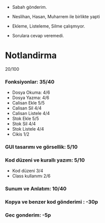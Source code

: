- Sabah gönderim.
- Neslihan, Hasan, Muharrem ile birlikte yapti 

- Ekleme, Listeleme, Silme çalışmıyor.
- Sorulara cevap veremedi. 

# Notlandirma

20/100

###  Fonksiyonlar: 35/40
- Dosya Okuma:      4/6
- Dosya Yazma:      4/6
- Calisan Ekle      5/5
- Calisan Sil       4/4
- Calisan Listele   4/4
- Stok Ekle         5/5
- Stok Sil          4/4
- Stok Listele      4/4
- Cikis             1/2
###  GUI tasarımı ve görsellik: 5/10
### Kod düzeni ve kurallı yazım: 5/10
- Kod düzeni        3/4
- Class kullanımı   2/6
### Sunum ve Anlatım: 10/40

### Kopya ve benzer kod gönderimi : -30p
### Gec gonderim: -5p